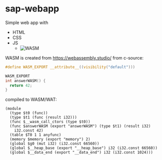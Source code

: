 # sap-webapp

Simple web app with

- HTML
- CSS
- JS
  - ![WASM](https://webassembly.org/)

WASM is created from https://webassembly.studio/ from c-source:

```c
#define WASM_EXPORT __attribute__((visibility("default")))

WASM_EXPORT
int answerWASM() {
  return 42;
}
```

compiled to WASM/WAT:

```
(module
  (type $t0 (func))
  (type $t1 (func (result i32)))
  (func $__wasm_call_ctors (type $t0))
  (func $answerWASM (export "answerWASM") (type $t1) (result i32)
    i32.const 42)
  (table $T0 1 1 anyfunc)
  (memory $memory (export "memory") 2)
  (global $g0 (mut i32) (i32.const 66560))
  (global $__heap_base (export "__heap_base") i32 (i32.const 66560))
  (global $__data_end (export "__data_end") i32 (i32.const 1024)))
```